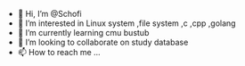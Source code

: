 - 👋 Hi, I’m @Schofi
- 👀 I’m interested in Linux system ,file system  ,c ,cpp ,golang 
- 🌱 I’m currently learning cmu bustub
- 💞️ I’m looking to collaborate on study database
- 📫 How to reach me ...

<!---
Schofi/Schofi is a ✨ special ✨ repository because its `README.md` (this file) appears on your GitHub profile.
You can click the Preview link to take a look at your changes.
--->
